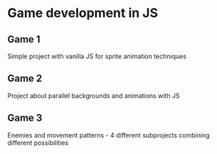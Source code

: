 # Game development in JS 

## Game 1
Simple project with vanilla JS for sprite animation techniques

## Game 2
Project about parallel backgrounds and animations with JS

## Game 3
Enemies and movement patterns - 4 different subprojects combining different possibilities 